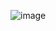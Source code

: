 ![image](https://github.com/RjRaghu/LaptopPricePredictor/assets/104349249/7d621667-b341-46aa-9f15-806f858bc106)
